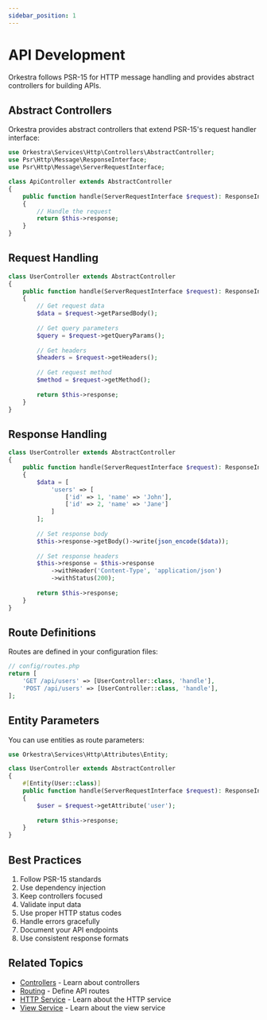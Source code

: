 ```yaml
---
sidebar_position: 1
---
```


# API Development

Orkestra follows PSR-15 for HTTP message handling and provides abstract controllers for building APIs.

## Abstract Controllers

Orkestra provides abstract controllers that extend PSR-15's request handler interface:

```php
use Orkestra\Services\Http\Controllers\AbstractController;
use Psr\Http\Message\ResponseInterface;
use Psr\Http\Message\ServerRequestInterface;

class ApiController extends AbstractController
{
    public function handle(ServerRequestInterface $request): ResponseInterface
    {
        // Handle the request
        return $this->response;
    }
}
```

## Request Handling

```php
class UserController extends AbstractController
{
    public function handle(ServerRequestInterface $request): ResponseInterface
    {
        // Get request data
        $data = $request->getParsedBody();
        
        // Get query parameters
        $query = $request->getQueryParams();
        
        // Get headers
        $headers = $request->getHeaders();
        
        // Get request method
        $method = $request->getMethod();
        
        return $this->response;
    }
}
```

## Response Handling

```php
class UserController extends AbstractController
{
    public function handle(ServerRequestInterface $request): ResponseInterface
    {
        $data = [
            'users' => [
                ['id' => 1, 'name' => 'John'],
                ['id' => 2, 'name' => 'Jane']
            ]
        ];
        
        // Set response body
        $this->response->getBody()->write(json_encode($data));
        
        // Set response headers
        $this->response = $this->response
            ->withHeader('Content-Type', 'application/json')
            ->withStatus(200);
            
        return $this->response;
    }
}
```

## Route Definitions

Routes are defined in your configuration files:

```php
// config/routes.php
return [
    'GET /api/users' => [UserController::class, 'handle'],
    'POST /api/users' => [UserController::class, 'handle'],
];
```

## Entity Parameters

You can use entities as route parameters:

```php
use Orkestra\Services\Http\Attributes\Entity;

class UserController extends AbstractController
{
    #[Entity(User::class)]
    public function handle(ServerRequestInterface $request): ResponseInterface
    {
        $user = $request->getAttribute('user');
        
        return $this->response;
    }
}
```

## Best Practices

1. Follow PSR-15 standards
2. Use dependency injection
3. Keep controllers focused
4. Validate input data
5. Use proper HTTP status codes
6. Handle errors gracefully
7. Document your API endpoints
8. Use consistent response formats

## Related Topics

- [Controllers](/docs/guides/controllers) - Learn about controllers
- [Routing](/docs/guides/routing) - Define API routes
- [HTTP Service](/docs/services/http) - Learn about the HTTP service
- [View Service](/docs/services/view) - Learn about the view service 